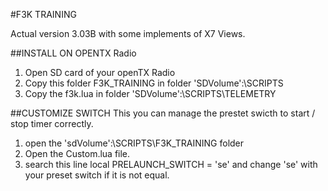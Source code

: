 #F3K TRAINING

Actual version 3.03B with some implements of X7 Views.

##INSTALL ON OPENTX Radio
1. Open SD card of your openTX Radio
2. Copy this folder F3K_TRAINING in folder 'SDVolume':\SCRIPTS
3. Copy the f3k.lua in folder 'SDVolume':\SCRIPTS\TELEMETRY

##CUSTOMIZE SWITCH
This you can manage the prestet swicth to start / stop timer correctly.
1. open the 'sdVolume':\SCRIPTS\F3K_TRAINING folder
2. Open the Custom.lua file.
3. search this line local PRELAUNCH_SWITCH = 'se' and change 'se' with your preset switch if it is not equal.

